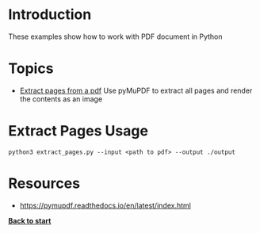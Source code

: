 # Introduction

These examples show how to work with PDF document in Python

# Topics
 - [Extract pages from a pdf](/pdf/extract_pages.py) Use pyMuPDF to extract all pages and render the contents as an image

# Extract Pages Usage

`python3 extract_pages.py --input <path to pdf> --output ./output`

# Resources

 - https://pymupdf.readthedocs.io/en/latest/index.html

**[Back to start](https://github.com/ccozad/python-playground)**